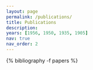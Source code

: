 ```yaml
---
layout: page
permalink: /publications/
title: Publications
description:
years: [1956, 1950, 1935, 1905]
nav: true
nav_order: 2
---
```

<!-- _pages/publications.md -->
<div class="publications">

{% bibliography -f papers %}

</div>

